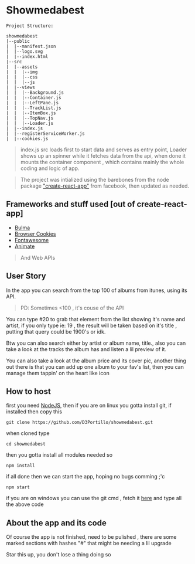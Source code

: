 # Showmedabest

```
Project Structure:

showmedabest
|--public
|  |--manifest.json
|  |--logo.svg
|  |--index.html
|--src
|  |--assets
|  |  |--img
|  |  |--css
|  |  |--js
|  |--views
|  |  |--Background.js
|  |  |--Container.js
|  |  |--LeftPane.js
|  |  |--TrackList.js
|  |  |--ItemBox.js
|  |  |--TopNav.js
|  |  |--Loader.js
|  |--index.js
|  |--registerServiceWorker.js
|  |--cookies.js

```

> index.js src loads first to start data and serves as entry point, Loader shows up an spinner while it fetches data from the api, when done it mounts the container component , which contains mainly the whole coding and logic of app.

> The project was intialized using the barebones from the node package ["create-react-app"](https://github.com/facebook/create-react-app) from facebook, then updated as needed.

## Frameworks and stuff used [out of create-react-app]
- [Bulma](https://bulma.io/)
- [Browser Cookies](https://www.npmjs.com/package/browser-cookies)
- [Fontawesome](https://fontawesome.com/)
- [Animate](https://daneden.github.io/animate.css/)
> And Web APIs

## User Story

In the app you can search from the top 100 of albums from itunes, using its API.
> PD: Sometimes <100 , it's couse of the API

You can type #20 to grab that element from the list showing it's name and artist, if you only type ie: 19 , the result will be taken based on it's title , putting that query could be 1900's or idk.

Btw you can also search either by artist or album name, title., also you can take a look at the tracks the album has and listen a lil preview of it.

You can also take a look at the album price and its cover pic, another thing out there is that you can add up one album to your fav's list, then you can manage them tappin' on the heart like icon

## How to host

first you need [NodeJS](https://nodejs.org/es/), then if you are on linux you gotta install git, if installed then copy this 
```
git clone https://github.com/D3Portillo/showmedabest.git
```
when cloned  type
```
cd showmedabest
```
then you gotta install all modules needed so
```
npm install
```
if all done then we can start the app, hoping no bugs comming ;'c
```
npm start
```
if you are on windows you can use the git cmd , fetch it [here](https://gitforwindows.org/)
and type all the above code

## About the app and its code

Of course the app is not finished, need to be pulished , there are some marked sections with hashes "#" that might be needing a lil upgrade

Star this up, you don't lose a thing doing so
